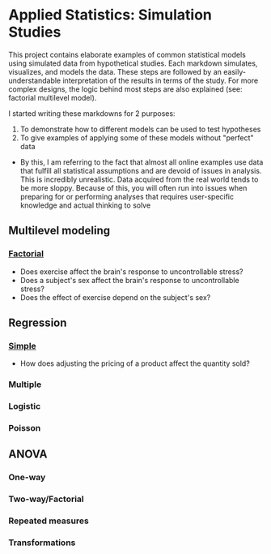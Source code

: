 # Applied Statistics: Simulation Studies
This project contains elaborate examples of common statistical models using simulated data from hypothetical studies. Each markdown simulates, visualizes, and models the data. These steps are followed by an easily-understandable interpretation of the results in terms of the study. For more complex designs, the logic behind most steps are also explained (see: factorial multilevel model).

I started writing these markdowns for 2 purposes:
1. To demonstrate how to different models can be used to test hypotheses
2. To give examples of applying some of these models without "perfect" data
  * By this, I am referring to the fact that almost all online examples use data that fulfill all statistical assumptions and are devoid of issues in analysis. This is incredibly unrealistic. Data acquired from the real world tends to be more sloppy. Because of this, you will often run into issues when preparing for or performing analyses that requires user-specific knowledge and actual thinking to solve

## Multilevel modeling

### [Factorial](https://github.com/atamalu/Applied-Stats-Sims/blob/master/Multilevel_Factorial/Multilevel_Factorial.md)
* Does exercise affect the brain's response to uncontrollable stress?
* Does a subject's sex affect the brain's response to uncontrollable stress?
* Does the effect of exercise depend on the subject's sex?

## Regression

### [Simple](https://github.com/atamalu/Applied-Stats-Sims/blob/master/Simple_Regression/simple_regression.md)
* How does adjusting the pricing of a product affect the quantity sold?

### Multiple

### Logistic

### Poisson

## ANOVA

### One-way

### Two-way/Factorial

### Repeated measures



### Transformations

